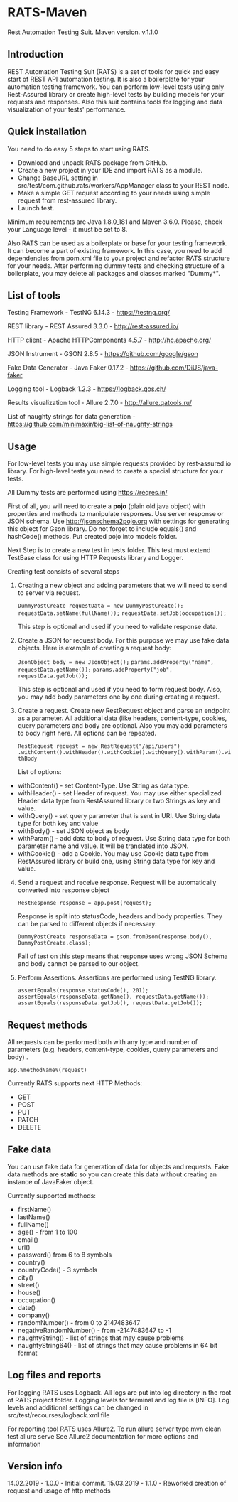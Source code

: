 
# RATS-Maven
Rest Automation Testing Suit. Maven version.
v.1.1.0

## Introduction

REST Automation Testing Suit (RATS) is a set of tools for quick and easy start of REST API automation testing. It is also a boilerplate for your automation testing framework. You can perform low-level tests using only Rest-Assured library or create high-level tests by building models for your requests and responses. Also this suit contains tools for logging and data visualization of your tests' performance.

## Quick installation
You need to do easy 5 steps to start using RATS.

 -  Download and unpack RATS package from GitHub.
 -  Create a new project in your IDE and import RATS as a module.
 -  Change BaseURL setting in src/test/com.github.rats/workers/AppManager class to your REST node.
 -  Make a simple GET request according to your needs using simple request from rest-assured library.
 -  Launch test.

Minimum requirements are Java 1.8.0_181 and Maven 3.6.0.
Please, check your Language level - it must be set to 8.

Also RATS can be used as a boilerplate or base for your testing framework. It can become a part of existing framework.
In this case, you need to add dependencies from pom.xml file to your project and refactor RATS structure for your needs.
After performing dummy tests and checking structure of a boilerplate, you may delete all packages and classes marked "Dummy*".

## List of tools
Testing Framework - TestNG 6.14.3 - https://testng.org/

REST library - REST Assured 3.3.0 - http://rest-assured.io/

HTTP client - Apache HTTPComponents 4.5.7 - http://hc.apache.org/

JSON Instrument - GSON 2.8.5 - https://github.com/google/gson

Fake Data Generator - Java Faker 0.17.2 - https://github.com/DiUS/java-faker

Logging tool - Logback 1.2.3 - https://logback.qos.ch/

Results visualization tool - Allure 2.7.0 - http://allure.qatools.ru/

List of naughty strings for data generation - https://github.com/minimaxir/big-list-of-naughty-strings

## Usage
For low-level tests you may use simple requests provided by rest-assured.io library.
For high-level tests you need to create a special structure for your tests.

All Dummy tests are performed using https://reqres.in/

First of all, you will need to create a **pojo** (plain old java object) with properties and methods to manipulate responses. Use server response or JSON schema. Use http://jsonschema2pojo.org with settings for generating this object for Gson library. Do not forget to include equals() and hashCode() methods. Put created pojo into models folder.

Next Step is to create a new test in tests folder. This test must extend TestBase class for using HTTP Requests library and Logger.

Creating test consists of several steps

 1. Creating a new object and adding parameters that we will need to send to server via request.

	``DummyPostCreate requestData = new DummyPostCreate(); ``
	``requestData.setName(fullName());``
	``requestData.setJob(occupation()); ``

	This step is optional and used if you need to validate response data.

2. Create a JSON for request body.
For this purpose we may use fake data objects.
Here is example of creating a request body:

	``JsonObject body = new JsonObject();``
	``params.addProperty("name", requestData.getName());``
	``params.addProperty("job", requestData.getJob()); ``

	This step is optional and used if you need to form request body. Also, you may add body parameters one by one during creating a request.

 3. Create a request.
 Create new RestRequest object and parse an endpoint as a parameter. All additional data (like headers, content-type, cookies, query parameters and body are optional. Also you may add parameters to body right here. All options can be repeated.

	``RestRequest request = new RestRequest("/api/users")
	.withContent().withHeader().withCookie().withQuery().withParam().withBody``

	List of options:

 - withContent() - set Content-Type. Use String as data type.
 - withHeader() - set Header of request. You may use either specialized Header data type from RestAssured library or  two Strings as key and value.
 - withQuery() - set query parameter that is sent in URI. Use String data type for both key and value
 - withBody() - set JSON object as body
 - withParam() - add data to body of request. Use String data type for both parameter name and value. It will be translated into JSON.
 - withCookie() - add a Cookie. You may use Cookie data type from RestAssured library or build one, using String data type for key and value.

 4. Send a request and receive response.
 Request will be automatically converted into response object

	 ``RestResponse response = app.post(request);``

	 Response is split into statusCode, headers and body properties. They can be parsed to different objects if necessary:

	``DummyPostCreate responseData = gson.fromJson(response.body(), DummyPostCreate.class);  ``

	Fail of test on this step means that response uses wrong JSON Schema and body cannot be parsed to our object.

 5. Perform Assertions.
 Assertions are performed using TestNG library.

	``assertEquals(response.statusCode(), 201);``
	``assertEquals(responseData.getName(), requestData.getName());``
	``assertEquals(responseData.getJob(), requestData.getJob());``


## Request methods
All requests can be performed both with any type and number of parameters (e.g. headers, content-type, cookies, query parameters and body) .

``app.%methodName%(request)``

Currently RATS supports next HTTP Methods:

 - GET
 - POST
 - PUT
 - PATCH
 - DELETE

## Fake data
You can use fake data for generation of data for objects and requests. Fake data methods are **static** so you can create this data without creating an instance of JavaFaker object.

Currently supported methods:

 - firstName()
 - lastName()
 - fullName()
 - age() - from 1 to 100
 - email()
 - url()
 - password() from 6 to 8 symbols
 - country()
 - countryCode() - 3 symbols
 - city()
 - street()
 - house()
 - occupation()
 - date()
 - company()
 - randomNumber() - from 0 to 2147483647
 - negativeRandomNumber() - from -2147483647 to -1
 - naughtyString() - list of strings that may cause problems
 - naughtyString64() - list of strings that may cause problems in 64 bit format

## Log files and reports
For logging RATS uses Logback. All logs are put into log directory in the root of RATS project folder. Logging levels for terminal and log file is [INFO]. Log levels and additional settings can be changed in src/test/recourses/logback.xml file

For reporting tool RATS uses Allure2. To run allure server type
mvn clean test
allure serve
See Allure2 documentation for more options and information

## Version info
14.02.2019 - 1.0.0 - Initial commit.
15.03.2019 - 1.1.0 - Reworked creation of request and usage of http methods